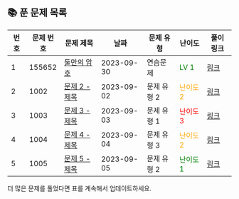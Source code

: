 ## 📚 **푼 문제 목록**

| 번호 | 문제 번호 | 문제 제목                            | 날짜       | 문제 유형        | 난이도        | 풀이 링크                                        |
| --- | ------- | ---------------------------------- | ---------- | -------------- | -------------- | ------------------------------------------------ |
| 1   | 155652  | [둘만의 암호](https://school.programmers.co.kr/learn/courses/30/lessons/155652) | 2023-09-30 | 연습문제 | <span style="color: green;">LV 1</span> | [링크](https://github.com/jkh0515/Algorithm/blob/codespace-verbose-zebra-597rxj75w4q27474/ProgrammersFile/code/pg155652.cpp) |
| 2   | 1002    | [문제 2 - 제목](problem_2_solution.ipynb) | 2023-09-02 | 문제 유형 2 | <span style="color: orange;">난이도 2</span> | [링크](problem_2_solution.ipynb) |
| 3   | 1003    | [문제 3 - 제목](problem_3_solution.ipynb) | 2023-09-03 | 문제 유형 1 | <span style="color: red;">난이도 3</span> | [링크](problem_3_solution.ipynb) |
| 4   | 1004    | [문제 4 - 제목](problem_4_solution.ipynb) | 2023-09-04 | 문제 유형 3 | <span style="color: orange;">난이도 2</span> | [링크](problem_4_solution.ipynb) |
| 5   | 1005    | [문제 5 - 제목](problem_5_solution.ipynb) | 2023-09-05 | 문제 유형 2 | <span style="color: green;">난이도 1</span> | [링크](problem_5_solution.ipynb) |

더 많은 문제를 풀었다면 표를 계속해서 업데이트하세요.
